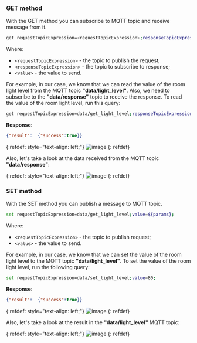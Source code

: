 ### GET method

With the GET method you can subscribe to MQTT topic and receive message from it.

```bash
get requestTopicExpression=<requestTopicExpression>;responseTopicExpression=<responseTopicExpression>;value=<value>;
```

Where:
- `<requestTopicExpression>` - the topic to publish the request;
- `<responseTopicExpression>` - the topic to subscribe to response;
- `<value>` - the value to send.

For example, in our case, we know that we can read the value of the room light level from the MQTT topic 
**"data/light_level"**. Also, we need to subscribe to the **"data/response"** topic to receive the response.
To read the value of the room light level, run this query:

```bash
get requestTopicExpression=data/get_light_level;responseTopicExpression=data/response;value=${params};
```

**Response:**

```json
{"result":  {"success":true}}
```

{:refdef: style="text-align: left;"}
![image](https://img.thingsboard.io/gateway/get-set-connector-rpc/mqtt-get-set-rpc-1.png)
{: refdef}

Also, let's take a look at the data received from the MQTT topic **"data/response"**:

{:refdef: style="text-align: left;"}
![image](https://img.thingsboard.io/gateway/get-set-connector-rpc/mqtt-get-set-rpc-3.jpeg)
{: refdef}

### SET method

With the SET method you can publish a message to MQTT topic.

```bash
set requestTopicExpression=data/get_light_level;value=${params};
```

Where:
- `<requestTopicExpression>` - the topic to publish request;
- `<value>` - the value to send.

For example, in our case, we know that we can set the value of the room light level to the MQTT topic
**"data/light_level"**. To set the value of the room light level, run the following query:

```bash
set requestTopicExpression=data/set_light_level;value=80;
```

**Response:**

```json
{"result":  {"success":true}}
```

{:refdef: style="text-align: left;"}
![image](https://img.thingsboard.io/gateway/get-set-connector-rpc/mqtt-get-set-rpc-2.png)
{: refdef}

Also, let's take a look at the result in the **"data/light_level"** MQTT topic:

{:refdef: style="text-align: left;"}
![image](https://img.thingsboard.io/gateway/get-set-connector-rpc/mqtt-get-set-rpc-4.jpeg)
{: refdef}
